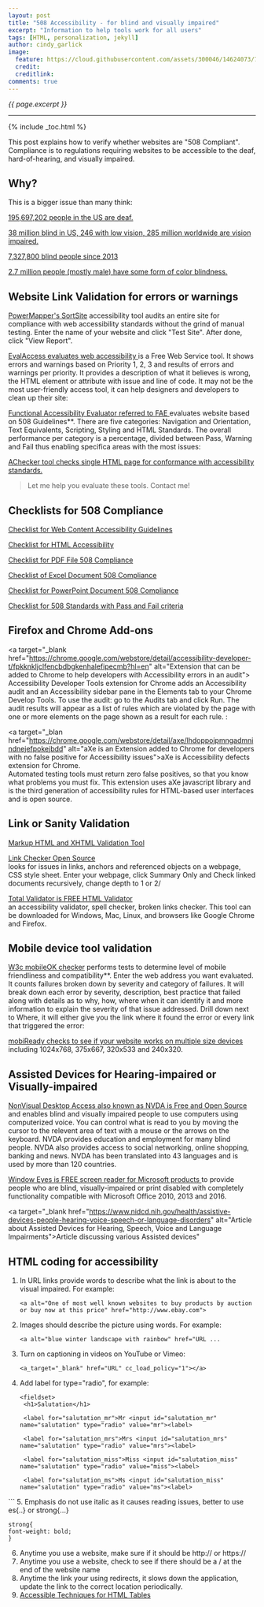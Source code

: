 ```yaml
---
layout: post
title: "508 Accessibility - for blind and visually impaired"
excerpt: "Information to help tools work for all users"
tags: [HTML, personalization, jekyll]
author: cindy_garlick
image:
  feature: https://cloud.githubusercontent.com/assets/300046/14624073/7b96364a-0594-11e6-9643-06decef9dbfd.jpg
  credit: 
  creditlink: 
comments: true
---
```

<i>{{ page.excerpt }}</i>
<hr />

{% include _toc.html %}

This post explains how to verify whether websites are "508 Compliant". 
Compliance is to regulations requiring websites to be accessible to the deaf, hard-of-hearing, and visually impaired.

## Why? #

This is a bigger issue than many think:


   <a target="_blank" href="http://libguides.gallaudet.edu/content.php?pid=119476&sid=1029190" 
                         alt="Statistics of deaf population">195,697,202 people in the US are deaf.</a>

   <a target="_blank" href="http://www.who.int/mediacentre/factsheets/fs282/en/" 
                         alt="38 million blind is statistics for Visually impaired population">38 million blind in US, 246 with low vision, 285 million worldwide are vision impaired.</a>
						 
   <a target="_blank" href="https://nfb.org/blindness-statistics" 
                         alt="Statistics of Blind impaired population">7,327,800 blind people since 2013</a>
						 
   <a target="_blank" href="http://www.colourblindawareness.org/colour-blindness/" 
                         alt="Statistics of color blind population">2.7 million people (mostly male) have some form of color blindness.</a>

## Website Link Validation for errors or warnings
  
<a target="_blank" href="http://www.powermapper.com/products/sortsite/ads/acc-section-508/?gclid=CMfzl_Lg38wCFVUkgQodQ8YA4A" 
                         alt="SortSite evaluates websites for accessibility">PowerMapper's SortSite</a> accessibility tool audits an entire site for compliance with web accessibility 
standards without the grind of manual testing. Enter the name of your website and click "Test Site". After done, click "View Report".
   
<a target="_blank" href="http://sipt07.si.ehu.es/evalaccess2/index.html" 
      alt="EvalAccess evaluates a website for Accessibility based on standards compliance.">EvalAccess evaluates web accessibility </a>is a Free Web Service tool.  It shows errors and warnings based on Priority 1, 2, 3 and results of errors and warnings per priority. It provides a description of what it believes is wrong, the HTML element or attribute with issue and line of code.  It may not be the most user-friendly access tool, it can help designers and developers to clean up their site:
   
<a target="_blank" href="https://fae.disability.illinois.edu/anonymous/?Anonymous%20Report=/" 
      alt="Functional Accessibility Evaluator tool evaluates a website for Accessibility based on 508 standards.">Functional Accessibility Evaluator referred to FAE </a>evaluates website based on 508 Guidelines**.  There are five categories: Navigation and Orientation, Text Equivalents, Scripting, Styling and HTML Standards.  The overall performance per category is a percentage, divided between Pass, Warning and Fail thus enabling specifica areas with the most issues:

<a target="_blank" href="http://achecker.ca/checker/" 
      alt="AChecker checks single HTML pages for accessibility standards.">AChecker tool checks single HTML page for conformance with accessibility standards. </a> 
				 
> Let me help you evaluate these tools. Contact me!


## Checklists for 508 Compliance

<a target="_blank" href="http://www.hhs.gov/web/section-508/making-files-accessible/checklist/ppt/index.html" 
                         alt="Checklist for evaluating PowerPoint documents">Checklist for Web Content Accessibility Guidelines </a>
   
<a target="_blank" href="http://www.hhs.gov/web/section-508/making-files-accessible/checklist/html/index.html" 
                         alt="Checklist for improving HTML code">Checklist for HTML Accessibility</a>

<a target="_blank" href="http://www.hhs.gov/web/section-508/making-files-accessible/checklist/pdf/index.html" 
                         alt="Checklist for evaluating PDF documents">Checklist for PDF File 508 Compliance</a>
						 
<a target="_blank" href="http://www.hhs.gov/web/section-508/making-files-accessible/checklist/excel/index.html" 
                         alt="Checklist for changing Excel documents">Checklist of Excel Document 508 Compliance</a>
                         
<a target="_blank" href="http://www.hhs.gov/web/section-508/making-files-accessible/checklist/ppt/index.html" 
                         alt="Checklist for evaluating PowerPoint documents">Checklist for PowerPoint Document 508 Compliance</a>
   
<a target="_blank" href="http://webaim.org/standards/508/checklist" 
                         alt="Checklist listing the 508 standards and Pass and Fail criteria">Checklist for 508 Standards with Pass and Fail criteria</a>
   
## Firefox and Chrome Add-ons

<a target="_blank href="https://chrome.google.com/webstore/detail/accessibility-developer-t/fpkknkljclfencbdbgkenhalefipecmb?hl=en" 
                         alt="Extension that can be added to Chrome to help developers with Accessibility errors in an audit"> Accessibility Developer Tools extension for Chrome </a>
adds an Accessibility audit and an Accessibility sidebar pane in the Elements tab to your Chrome Develop Tools.  To use the audit: go to the Audits tab and click Run.  The audit results will appear
as a list of rules which are violated by the page with one or more elements on the page shown as a result for each rule. :

<a target="_blan href="https://chrome.google.com/webstore/detail/axe/lhdoppojpmngadmnindnejefpokejbdd" 
                         alt="aXe is an Extension added to Chrome for developers with no false positive for Accessibility issues">aXe is Accessibility defects extension for Chrome.</a> 		
Automated testing tools must return zero false positives, so that you know what problems you must fix.  This extension uses aXe javascript library 
and is the third generation of accessibility rules for HTML-based user interfaces and is open source.
    				 
   
## Link or Sanity Validation

<a target="_blank" href="https://validator.w3.org/" 
      alt="Checklist for evaluating links on a web page">Markup HTML and XHTML Validation Tool</a>

<a target="_blank" href="https://validator.w3.org/checklink" 
      alt="Checklist for evaluating links on a web page">Link Checker Open Source </a>	  
looks for issues in links, anchors and referenced objects on a webpage, CSS style sheet. Enter your webpage, click Summary Only and Check linked documents recursively, change depth to 1 or 2/
    
<a target="_blank" href="https://www.totalvalidator.com/index.html" 
      alt="Free Tool to check HTML, accessibility validator, spell check, and broken links validator for a website">Total Validator is FREE HTML Validator </a>		
an accessibility validator, spell checker, broken links checker. This tool can be downloaded for Windows, Mac, Linux, and browsers like Google Chrome and Firefox.
    

## Mobile device tool validation

<a target="_blank" href="https://validator.w3.org/mobile/" 
      alt="Tool on checks website for mobile friendliness">W3c mobileOK checker</a>
performs tests to determine level of mobile friendliness and compatibility**. Enter the web address you want evaluated.
It counts failures broken down by severity and category of failures.
It will break down each error by severity, description, best practice that failed along with details as to why, how, where when it can identify it 
and more information to explain the severity of that issue addressed. Drill down next to Where, it will either give you the
link where it found the error or every link that triggered the error: 
    
<a target="_blank" href="http://ready.mobi/" 
      alt="Tool on web that evaluates website for mobile users">mobiReady checks to see if your website works on multiple size devices </a>
including 1024x768, 375x667, 320x533 and 240x320.
    

## Assisted Devices for Hearing-impaired or Visually-impaired

<a target="_blank" href="http://www.nvaccess.org/download/" 
      alt="Free Tool for blind and visually impaired to read text on screen translated into 43 languages in 120 countries">NonVisual Desktop Access also known as NVDA is Free and Open Source </a>
and enables blind and visually impaired people to use computers using computerized voice. You can control what is read to you by moving the cursor to the relevent area of text with a mouse or the arrows on the 
keyboard.  NVDA provides education and employment for many blind people.  NVDA also provides access to social networking, online shopping, banking
and news. NVDA has been translated into 43 languages and is used by more than 120 countries.
    
<a target="_blank" href="http://www.windoweyesforoffice.com/" 
      alt="Window Eyes is a Screen Reader free for Microsoft Office 2010, 2013 and 2016 versions">Window Eyes is FREE screen reader for Microsoft products </a>
to provide people who are blind, visually-impaired or print disabled with completely functionality compatible with Microsoft Office 2010, 2013 and 2016.

<a target="_blank href="https://www.nidcd.nih.gov/health/assistive-devices-people-hearing-voice-speech-or-language-disorders"
      alt="Article about Assisted Devices for Hearing, Speech, Voice and Language Impairments">Article discussing various Assisted devices"

## HTML coding for accessibility

1. In URL links provide words to describe what the link is about to the visual impaired. For example:

   ```
   <a alt="One of most well known websites to buy products by auction or buy now at this price" href="http://www.ebay.com">
   ```
   
2. Images should describe the picture using words.  For example:

   ```
   <a alt="blue winter landscape with rainbow" href="URL ...
   ```

3. Turn on captioning in videos on YouTube or Vimeo:

   ```
   <a_target="_blank" href="URL" cc_load_policy="1"></a>
   ```
   
4. Add label for type="radio", for example:

   ```
   <fieldset>
    <h1>Salutation</h1>

    <label for="salutation_mr">Mr <input id="salutation_mr" name="salutation" type="radio" value="mr"><label>

    <label for="salutation_mrs">Mrs <input id="salutation_mrs" name="salutation" type="radio" value="mrs"><label>

    <label for="salutation_miss">Miss <input id="salutation_miss" name="salutation" type="radio" value="miss"><label>

    <label for="salutation_ms">Ms <input id="salutation_miss" name="salutation" type="radio" value="ms"><label>
</fieldset>
   ```
5. Emphasis do not use italic as it causes reading issues, better to use es{..}  or  strong{...}

   ```
   strong{
   font-weight: bold;
   }
   ```
   
6. Anytime you use a website, make sure if it should be http:// or https://
7. Anytime you use a website, check to see if there should be a / at the end of the website name
8. Anytime the link your using redirects, it slows down the application, update the link to the correct location periodically.
9. <a target="_blank" href="http://ready.mobi/" 
      alt="Tool on web that evaluates website for mobile users">Accessible Techniques for HTML Tables </a> 
